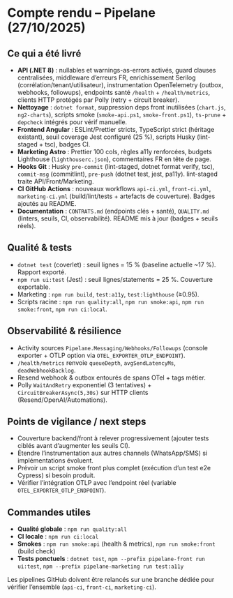 # Compte rendu – Pipelane (27/10/2025)

## Ce qui a été livré
- **API (.NET 8)** : nullables et warnings-as-errors activés, guard clauses centralisées, middleware d’erreurs FR, enrichissement Serilog (corrélation/tenant/utilisateur), instrumentation OpenTelemetry (outbox, webhooks, followups), endpoints santé `/health` + `/health/metrics`, clients HTTP protégés par Polly (retry + circuit breaker).
- **Nettoyage** : `dotnet format`, suppression deps front inutilisées (`chart.js`, `ng2-charts`), scripts smoke (`smoke-api.ps1`, `smoke-front.ps1`), `ts-prune` + `depcheck` intégrés pour vérif manuelle.
- **Frontend Angular** : ESLint/Prettier stricts, TypeScript strict (héritage existant), seuil coverage Jest configuré (25 %), scripts Husky (lint-staged + tsc), badges CI.
- **Marketing Astro** : Prettier 100 cols, règles a11y renforcées, budgets Lighthouse (`lighthouserc.json`), commentaires FR en tête de page.
- **Hooks Git** : Husky `pre-commit` (lint-staged, dotnet format verify, tsc), `commit-msg` (commitlint), `pre-push` (dotnet test, jest, pa11y). lint-staged traite API/Front/Marketing.
- **CI GitHub Actions** : nouveaux workflows `api-ci.yml`, `front-ci.yml`, `marketing-ci.yml` (build/lint/tests + artefacts de couverture). Badges ajoutés au README.
- **Documentation** : `CONTRATS.md` (endpoints clés + santé), `QUALITY.md` (linters, seuils, CI, observabilité). README mis à jour (badges + seuils réels).

## Qualité & tests
- `dotnet test` (coverlet) : seuil lignes = 15 % (baseline actuelle ~17 %). Rapport exporté.
- `npm run ui:test` (Jest) : seuil lignes/statements = 25 %. Couverture exportable.
- Marketing : `npm run build`, `test:a11y`, `test:lighthouse` (≥0.95).
- Scripts racine : `npm run quality:all`, `npm run smoke:api`, `npm run smoke:front`, `npm run ci:local`.

## Observabilité & résilience
- Activity sources `Pipelane.Messaging/Webhooks/Followups` (console exporter + OTLP option via `OTEL_EXPORTER_OTLP_ENDPOINT`).
- `/health/metrics` renvoie `queueDepth`, `avgSendLatencyMs`, `deadWebhookBacklog`.
- Resend webhook & outbox entourés de spans OTel + tags métier.
- Polly `WaitAndRetry` exponentiel (3 tentatives) + `CircuitBreakerAsync(5,30s)` sur HTTP clients (Resend/OpenAI/Automations).

## Points de vigilance / next steps
- Couverture backend/front à relever progressivement (ajouter tests ciblés avant d’augmenter les seuils CI).
- Étendre l’instrumentation aux autres channels (WhatsApp/SMS) si implémentations évoluent.
- Prévoir un script smoke front plus complet (exécution d’un test e2e Cypress) si besoin produit.
- Vérifier l’intégration OTLP avec l’endpoint réel (variable `OTEL_EXPORTER_OTLP_ENDPOINT`).

## Commandes utiles
- **Qualité globale** : `npm run quality:all`
- **CI locale** : `npm run ci:local`
- **Smokes** : `npm run smoke:api` (health & metrics), `npm run smoke:front` (build check)
- **Tests ponctuels** : `dotnet test`, `npm --prefix pipelane-front run ui:test`, `npm --prefix pipelane-marketing run test:a11y`

Les pipelines GitHub doivent être relancés sur une branche dédiée pour vérifier l’ensemble (`api-ci`, `front-ci`, `marketing-ci`).
